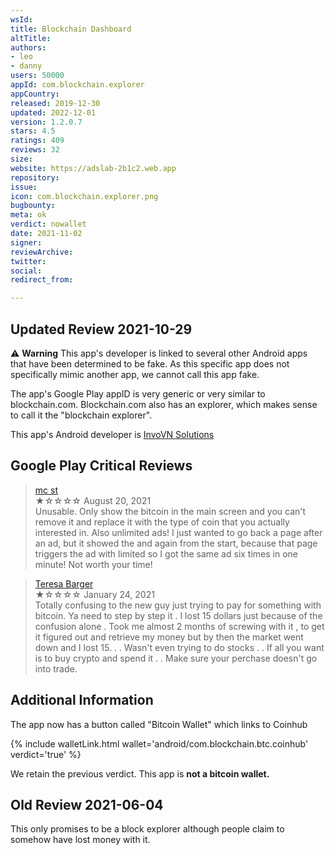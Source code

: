 ```yaml
---
wsId: 
title: Blockchain Dashboard
altTitle: 
authors:
- leo
- danny
users: 50000
appId: com.blockchain.explorer
appCountry: 
released: 2019-12-30
updated: 2022-12-01
version: 1.2.0.7
stars: 4.5
ratings: 409
reviews: 32
size: 
website: https://adslab-2b1c2.web.app
repository: 
issue: 
icon: com.blockchain.explorer.png
bugbounty: 
meta: ok
verdict: nowallet
date: 2021-11-02
signer: 
reviewArchive: 
twitter: 
social: 
redirect_from: 

---
```


## Updated Review 2021-10-29

⚠️ **Warning** This app's developer is linked to several other Android apps that have been determined to be fake. As this specific app does not specifically mimic another app, we cannot call this app fake.  

The app's Google Play appID is very generic or very similar to blockchain.com. Blockchain.com also has an explorer, which makes sense to call it the "blockchain explorer".

This app's Android developer is [InvoVN Solutions](https://play.google.com/store/apps/dev?id=5265812957420896405) 

## Google Play Critical Reviews

> [mc st](https://play.google.com/store/apps/details?id=com.blockchain.explorer&reviewId=gp%3AAOqpTOFs_Lihgw2HNb6CqPwWvxu2R1x-bAmouApW8vh5MxtzGRsT0Gng-W0i3ZqBvE-u-ITXS9JcTeMy8DB8fA)<br>
  ★☆☆☆☆ August 20, 2021 <br>
       Unusable. Only show the bitcoin in the main screen and you can't remove it and replace it with the type of coin that you actually interested in. Also unlimited ads! I just wanted to go back a page after an ad, but it showed the and again from the start, because that page triggers the ad with limited so I got the same ad six times in one minute! Not worth your time!

> [Teresa Barger](https://play.google.com/store/apps/details?id=com.blockchain.explorer&reviewId=gp%3AAOqpTOEGfxCWMpZbqHKvvaQV_B2kJ0qyy9QanmrgYtU2X_gBLBS3Jpaa8bbB_KUBNZmTdJWbpZQt8W7D4FA82g)<br>
  ★☆☆☆☆ January 24, 2021 <br>
       Totally confusing to the new guy just trying to pay for something with bitcoin. Ya need to step by step it . I lost 15 dollars just because of the confusion alone . Took me almost 2 months of screwing with it , to get it figured out and retrieve my money but by then the market went down and I lost 15. . . Wasn't even trying to do stocks . . If all you want is to buy crypto and spend it . . Make sure your perchase doesn't go into trade.

## Additional Information

The app now has a button called "Bitcoin Wallet" which links to Coinhub

{% include walletLink.html wallet='android/com.blockchain.btc.coinhub' verdict='true' %}  

We retain the previous verdict. This app is **not a bitcoin wallet.**
       
## Old Review 2021-06-04

This only promises to be a block explorer although people claim to somehow have
lost money with it.
